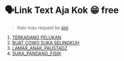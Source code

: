 # 🗣️Link Text Aja Kok 😁 free
> Kalo mau request ke [sini]()
1. [TERKADANG PELUKAN](https://mariat0n.github.io/m/terkadang_pelukan.html)
2. [BUAT COWO SUKA SELINGKUH](https://mariat0n.github.io/m/buat_cowo_suka_selingkuh.html)
3. [LAMAR_ANAK_PAUSTADZ](https://mariat0n.github.io/m/lamar_anak_paustadz.html)
4. [SUKA_PANDANG_FISIK](https://mariat0n.github.io/m/suka_pandang_fisik.html)
